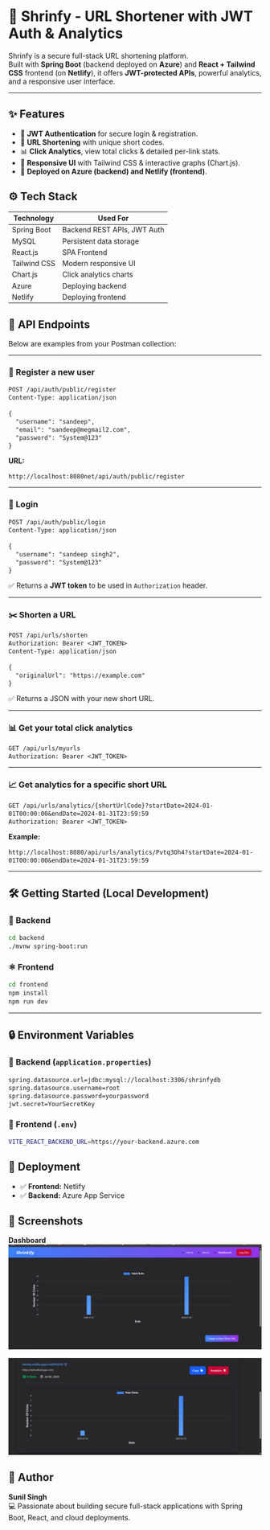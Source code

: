# 🚀 Shrinfy - URL Shortener with JWT Auth & Analytics

Shrinfy is a secure full-stack URL shortening platform.  
Built with **Spring Boot** (backend deployed on **Azure**) and **React + Tailwind CSS** frontend (on **Netlify**), it offers **JWT-protected APIs**, powerful analytics, and a responsive user interface.

---

## ✨ Features

- 🔐 **JWT Authentication** for secure login & registration.
- 🔗 **URL Shortening** with unique short codes.
- 📊 **Click Analytics**, view total clicks & detailed per-link stats.
- 🎨 **Responsive UI** with Tailwind CSS & interactive graphs (Chart.js).
- 🚀 **Deployed on Azure (backend) and Netlify (frontend)**.


## ⚙️ Tech Stack

| Technology   | Used For                      |
|--------------|------------------------------|
| Spring Boot  | Backend REST APIs, JWT Auth  |
| MySQL        | Persistent data storage      |
| React.js     | SPA Frontend                 |
| Tailwind CSS | Modern responsive UI         |
| Chart.js     | Click analytics charts       |
| Azure        | Deploying backend            |
| Netlify      | Deploying frontend           |


## 🚀 API Endpoints

Below are examples from your Postman collection:

---

### 🔐 Register a new user
```http
POST /api/auth/public/register
Content-Type: application/json

{
  "username": "sandeep",
  "email": "sandeep@megmail2.com",
  "password": "System@123"
}
```
**URL:**
```
http://localhost:8080net/api/auth/public/register
```

---

### 🔑 Login
```http
POST /api/auth/public/login
Content-Type: application/json

{
  "username": "sandeep singh2",
  "password": "System@123"
}
```
✅ Returns a **JWT token** to be used in `Authorization` header.

---

### ✂️ Shorten a URL
```http
POST /api/urls/shorten
Authorization: Bearer <JWT_TOKEN>
Content-Type: application/json

{
  "originalUrl": "https://example.com"
}
```
✅ Returns a JSON with your new short URL.

---

### 📊 Get your total click analytics
```http
GET /api/urls/myurls
Authorization: Bearer <JWT_TOKEN>
```

---

### 📈 Get analytics for a specific short URL
```http
GET /api/urls/analytics/{shortUrlCode}?startDate=2024-01-01T00:00:00&endDate=2024-01-31T23:59:59
Authorization: Bearer <JWT_TOKEN>
```

**Example:**
```
http://localhost:8080/api/urls/analytics/Pvtq3Oh4?startDate=2024-01-01T00:00:00&endDate=2024-01-31T23:59:59
```

---

## 🛠 Getting Started (Local Development)

### 🚀 Backend
```bash
cd backend
./mvnw spring-boot:run
```

### ⚛️ Frontend
```bash
cd frontend
npm install
npm run dev
```

---

## 🔒 Environment Variables

### 📌 Backend (`application.properties`)
```properties
spring.datasource.url=jdbc:mysql://localhost:3306/shrinfydb
spring.datasource.username=root
spring.datasource.password=yourpassword
jwt.secret=YourSecretKey
```

### 📌 Frontend (`.env`)
```bash
VITE_REACT_BACKEND_URL=https://your-backend.azure.com
```


## 🚀 Deployment

- ✅ **Frontend:** Netlify
- ✅ **Backend:** Azure App Service


## 📸 Screenshots
**Dashboard**
![img.png](img.png)



![img_1.png](img_1.png)

## 👤 Author

**Sunil Singh**  
💻 Passionate about building secure full-stack applications with Spring Boot, React, and cloud deployments.
